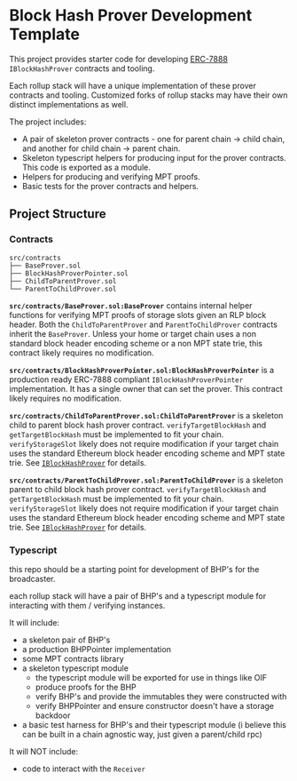 # Block Hash Prover Development Template

This project provides starter code for developing [ERC-7888](https://github.com/ethereum/ERCs/pull/897) `IBlockHashProver` contracts and tooling.

Each rollup stack will have a unique implementation of these prover contracts and tooling. Customized forks of rollup stacks may have their own distinct implementations as well.

The project includes:
* A pair of skeleton prover contracts - one for parent chain -> child chain, and another for child chain -> parent chain.
* Skeleton typescript helpers for producing input for the prover contracts. This code is exported as a module.
* Helpers for producing and verifying MPT proofs.
* Basic tests for the prover contracts and helpers.

## Project Structure

### Contracts

```
src/contracts
├── BaseProver.sol
├── BlockHashProverPointer.sol
├── ChildToParentProver.sol
└── ParentToChildProver.sol
```

**`src/contracts/BaseProver.sol:BaseProver`** contains internal helper functions for verifying MPT proofs of storage slots given an RLP block header. Both the `ChildToParentProver` and `ParentToChildProver` contracts inherit the `BaseProver`. Unless your home or target chain uses a non standard block header encoding scheme or a non MPT state trie, this contract likely requires no modification. 

**`src/contracts/BlockHashProverPointer.sol:BlockHashProverPointer`** is a production ready ERC-7888 compliant `IBlockHashProverPointer` implementation. It has a single owner that can set the prover. This contract likely requires no modification.

**`src/contracts/ChildToParentProver.sol:ChildToParentProver`** is a skeleton child to parent block hash prover contract. `verifyTargetBlockHash` and `getTargetBlockHash` must be implemented to fit your chain. `verifyStorageSlot` likely does not require modification if your target chain uses the standard Ethereum block header encoding scheme and MPT state trie. See [`IBlockHashProver`](https://github.com/OffchainLabs/broadcast-erc/blob/main/contracts/standard/interfaces/IBlockHashProver.sol) for details.

**`src/contracts/ParentToChildProver.sol:ParentToChildProver`** is a skeleton parent to child block hash prover contract. `verifyTargetBlockHash` and `getTargetBlockHash` must be implemented to fit your chain. `verifyStorageSlot` likely does not require modification if your target chain uses the standard Ethereum block header encoding scheme and MPT state trie. See [`IBlockHashProver`](https://github.com/OffchainLabs/broadcast-erc/blob/main/contracts/standard/interfaces/IBlockHashProver.sol) for details.

### Typescript




this repo should be a starting point for development of BHP's for the broadcaster.

each rollup stack will have a pair of BHP's and a typescript module for interacting with them / verifying instances.

It will include:

- a skeleton pair of BHP's
- a production BHPPointer implementation
- some MPT contracts library
- a skeleton typescript module
  - the typescript module will be exported for use in things like OIF
  - produce proofs for the BHP
  - verify BHP's and provide the immutables they were constructed with
  - verify BHPPointer and ensure constructor doesn't have a storage backdoor
- a basic test harness for BHP's and their typescript module (i believe this can be built in a chain agnostic way, just given a parent/child rpc)

It will NOT include:

- code to interact with the `Receiver`
